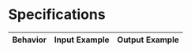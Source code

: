 # Specifications
| Behavior | Input Example | Output Example |
| ------------- |:-------------:| -----:|
